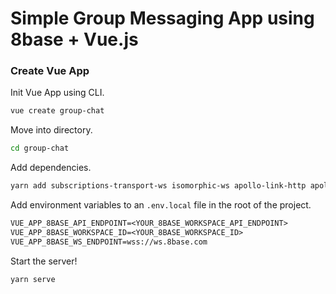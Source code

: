 # Simple Group Messaging App using 8base + Vue.js

### Create Vue App

Init Vue App using CLI.

```sh
vue create group-chat
```

Move into directory.

```sh
cd group-chat
```

Add dependencies.

```sh
yarn add subscriptions-transport-ws isomorphic-ws apollo-link-http apollo-cache-inmemory apollo-boost graphql graphql-tag
```

Add environment variables to an `.env.local` file in the root of the project.

```txt
VUE_APP_8BASE_API_ENDPOINT=<YOUR_8BASE_WORKSPACE_API_ENDPOINT>
VUE_APP_8BASE_WORKSPACE_ID=<YOUR_8BASE_WORKSPACE_ID>
VUE_APP_8BASE_WS_ENDPOINT=wss://ws.8base.com
```

Start the server!
```sh
yarn serve
```
